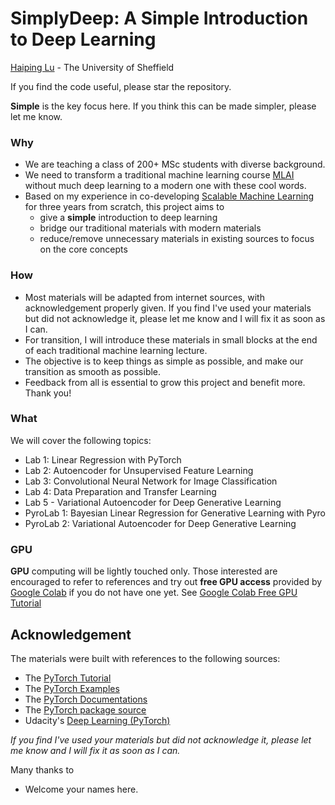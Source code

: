 # SimplyDeep: A Simple Introduction to Deep Learning

[Haiping Lu](http://staffwww.dcs.shef.ac.uk/people/H.Lu/) - The University of Sheffield

If you find the code useful, please star the repository.

**Simple** is the key focus here. If you think this can be made simpler, please let me know.

### Why
* We are teaching a class of 200+ MSc students with diverse background. 
* We need to transform a traditional machine learning course [MLAI](https://github.com/maalvarezl/MLAI) without much deep learning to a modern one with these cool words.
* Based on my experience in co-developing [Scalable Machine Learning](https://github.com/haipinglu/ScalableML) for three years from scratch, this project aims to
  * give a **simple** introduction to deep learning 
  * bridge our traditional materials with modern materials
  * reduce/remove unnecessary materials in existing sources to focus on the core concepts

### How
* Most materials will be adapted from internet sources, with acknowledgement properly given. If you find I've used your materials but did not acknowledge it, please let me know and I will fix it as soon as I can. 
* For transition, I will introduce these materials in small blocks at the end of each traditional machine learning lecture.
* The objective is to keep things as simple as possible, and make our transition as smooth as possible.
* Feedback from all is essential to grow this project and benefit more. Thank you!

### What

We will cover the following topics:
* Lab 1: Linear Regression with PyTorch
* Lab 2: Autoencoder for Unsupervised Feature Learning
* Lab 3: Convolutional Neural Network for Image Classification
* Lab 4: Data Preparation and Transfer Learning
* Lab 5 - Variational Autoencoder for Deep Generative Learning
* PyroLab 1: Bayesian Linear Regression for Generative Learning with Pyro
* PyroLab 2: Variational Autoencoder for Deep Generative Learning

### GPU
**GPU** computing will be lightly touched only. Those interested are encouraged to refer to references and try out **free GPU access** provided by [Google Colab](https://colab.research.google.com/) if you do not have one yet. See [Google Colab Free GPU Tutorial](https://medium.com/deep-learning-turkey/google-colab-free-gpu-tutorial-e113627b9f5d)

## Acknowledgement
The materials were built with references to the following sources:
* The [PyTorch Tutorial](https://pytorch.org/tutorials/)
* The [PyTorch Examples](https://github.com/pytorch/examples)
* The [PyTorch Documentations](https://pytorch.org/docs/stable/index.html)
* The [PyTorch package source](https://github.com/pytorch/pytorch)
* Udacity's [Deep Learning (PyTorch)](https://github.com/udacity/deep-learning-v2-pytorch)

*If you find I've used your materials but did not acknowledge it, please let me know and I will fix it as soon as I can.* 
 
Many thanks to 
* Welcome your names here.
